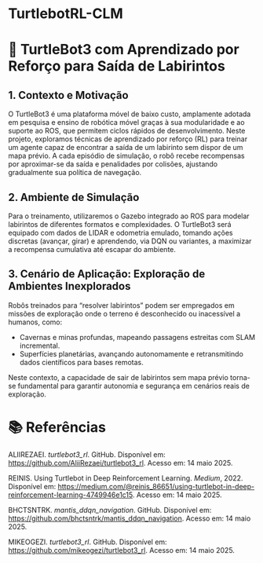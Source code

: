 # TurtlebotRL-CLM

# 🤖 TurtleBot3 com Aprendizado por Reforço para Saída de Labirintos

## 1. Contexto e Motivação

O TurtleBot3 é uma plataforma móvel de baixo custo, amplamente adotada em pesquisa e ensino de robótica móvel graças à sua modularidade e ao suporte ao ROS, que permitem ciclos rápidos de desenvolvimento. Neste projeto, exploramos técnicas de aprendizado por reforço (RL) para treinar um agente capaz de encontrar a saída de um labirinto sem dispor de um mapa prévio. A cada episódio de simulação, o robô recebe recompensas por aproximar-se da saída e penalidades por colisões, ajustando gradualmente sua política de navegação.

## 2. Ambiente de Simulação

Para o treinamento, utilizaremos o Gazebo integrado ao ROS para modelar labirintos de diferentes formatos e complexidades. O TurtleBot3 será equipado com dados de LIDAR e odometria emulado, tomando ações discretas (avançar, girar) e aprendendo, via DQN ou variantes, a maximizar a recompensa cumulativa até escapar do ambiente.

## 3. Cenário de Aplicação: Exploração de Ambientes Inexplorados

Robôs treinados para “resolver labirintos” podem ser empregados em missões de exploração onde o terreno é desconhecido ou inacessível a humanos, como:

- Cavernas e minas profundas, mapeando passagens estreitas com SLAM incremental.
- Superfícies planetárias, avançando autonomamente e retransmitindo dados científicos para bases remotas.

Neste contexto, a capacidade de sair de labirintos sem mapa prévio torna-se fundamental para garantir autonomia e segurança em cenários reais de exploração.


# 📚 Referências 
ALIIREZAEI. *turtlebot3_rl*. GitHub. Disponível em: https://github.com/AliiRezaei/turtlebot3_rl. Acesso em: 14 maio 2025.

REINIS. Using Turtlebot in Deep Reinforcement Learning. *Medium*, 2022. Disponível em: https://medium.com/@reinis_86651/using-turtlebot-in-deep-reinforcement-learning-4749946e1c15. Acesso em: 14 maio 2025.

BHCTSNTRK. *mantis_ddqn_navigation*. GitHub. Disponível em: https://github.com/bhctsntrk/mantis_ddqn_navigation. Acesso em: 14 maio 2025.

MIKEOGEZI. *turtlebot3_rl*. GitHub. Disponível em: https://github.com/mikeogezi/turtlebot3_rl. Acesso em: 14 maio 2025.
